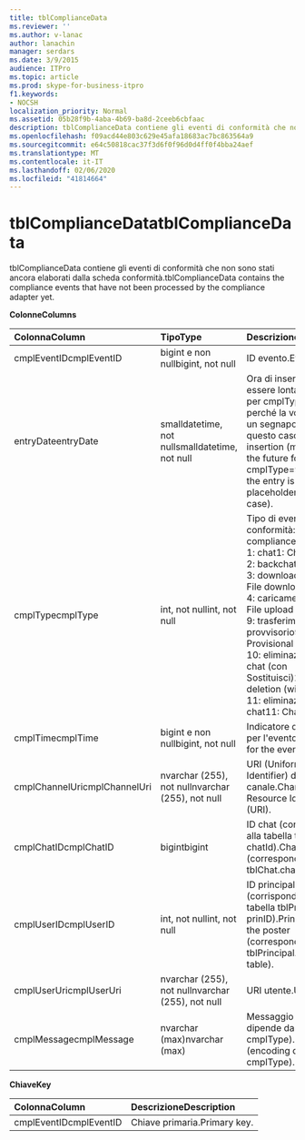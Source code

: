 ```yaml
---
title: tblComplianceData
ms.reviewer: ''
ms.author: v-lanac
author: lanachin
manager: serdars
ms.date: 3/9/2015
audience: ITPro
ms.topic: article
ms.prod: skype-for-business-itpro
f1.keywords:
- NOCSH
localization_priority: Normal
ms.assetid: 05b28f9b-4aba-4b69-ba8d-2ceeb6cbfaac
description: tblComplianceData contiene gli eventi di conformità che non sono stati ancora elaborati dalla scheda conformità.
ms.openlocfilehash: f09acd44e803c629e45afa18683ac7bc863564a9
ms.sourcegitcommit: e64c50818cac37f3d6f0f96d0d4ff0f4bba24aef
ms.translationtype: MT
ms.contentlocale: it-IT
ms.lasthandoff: 02/06/2020
ms.locfileid: "41814664"
---
```

# <a name="tblcompliancedata"></a><span data-ttu-id="73177-103">tblComplianceData</span><span class="sxs-lookup"><span data-stu-id="73177-103">tblComplianceData</span></span>
 
<span data-ttu-id="73177-104">tblComplianceData contiene gli eventi di conformità che non sono stati ancora elaborati dalla scheda conformità.</span><span class="sxs-lookup"><span data-stu-id="73177-104">tblComplianceData contains the compliance events that have not been processed by the compliance adapter yet.</span></span>
  
<span data-ttu-id="73177-105">**Colonne**</span><span class="sxs-lookup"><span data-stu-id="73177-105">**Columns**</span></span>

|<span data-ttu-id="73177-106">**Colonna**</span><span class="sxs-lookup"><span data-stu-id="73177-106">**Column**</span></span>|<span data-ttu-id="73177-107">**Tipo**</span><span class="sxs-lookup"><span data-stu-id="73177-107">**Type**</span></span>|<span data-ttu-id="73177-108">**Descrizione**</span><span class="sxs-lookup"><span data-stu-id="73177-108">**Description**</span></span>|
|:-----|:-----|:-----|
|<span data-ttu-id="73177-109">cmplEventID</span><span class="sxs-lookup"><span data-stu-id="73177-109">cmplEventID</span></span>  <br/> |<span data-ttu-id="73177-110">bigint e non null</span><span class="sxs-lookup"><span data-stu-id="73177-110">bigint, not null</span></span>  <br/> |<span data-ttu-id="73177-111">ID evento.</span><span class="sxs-lookup"><span data-stu-id="73177-111">Event ID.</span></span>  <br/> |
|<span data-ttu-id="73177-112">entryDate</span><span class="sxs-lookup"><span data-stu-id="73177-112">entryDate</span></span>  <br/> |<span data-ttu-id="73177-113">smalldatetime, not null</span><span class="sxs-lookup"><span data-stu-id="73177-113">smalldatetime, not null</span></span>  <br/> |<span data-ttu-id="73177-114">Ora di inserimento (può essere lontano in futuro per cmplType = 9 perché la voce è solo un segnaposto in questo caso).</span><span class="sxs-lookup"><span data-stu-id="73177-114">Time of insertion (may be far in the future for cmplType=9 because the entry is just a placeholder in that case).</span></span>  <br/> |
|<span data-ttu-id="73177-115">cmplType</span><span class="sxs-lookup"><span data-stu-id="73177-115">cmplType</span></span>  <br/> |<span data-ttu-id="73177-116">int, not null</span><span class="sxs-lookup"><span data-stu-id="73177-116">int, not null</span></span>  <br/> | <span data-ttu-id="73177-117">Tipo di evento di conformità:</span><span class="sxs-lookup"><span data-stu-id="73177-117">Type of compliance event:</span></span> <br/>  <span data-ttu-id="73177-118">1: chat</span><span class="sxs-lookup"><span data-stu-id="73177-118">1: Chat</span></span> <br/>  <span data-ttu-id="73177-119">2: backchat</span><span class="sxs-lookup"><span data-stu-id="73177-119">2: Backchat</span></span> <br/>  <span data-ttu-id="73177-120">3: download di file</span><span class="sxs-lookup"><span data-stu-id="73177-120">3: File download</span></span> <br/>  <span data-ttu-id="73177-121">4: caricamento di file</span><span class="sxs-lookup"><span data-stu-id="73177-121">4: File upload</span></span> <br/>  <span data-ttu-id="73177-122">9: trasferimento di file provvisorio</span><span class="sxs-lookup"><span data-stu-id="73177-122">9: Provisional file transfer</span></span> <br/>  <span data-ttu-id="73177-123">10: eliminazione della chat (con Sostituisci)</span><span class="sxs-lookup"><span data-stu-id="73177-123">10: Chat deletion (with replace)</span></span> <br/>  <span data-ttu-id="73177-124">11: eliminazione chat</span><span class="sxs-lookup"><span data-stu-id="73177-124">11: Chat purging</span></span> <br/> |
|<span data-ttu-id="73177-125">cmplTime</span><span class="sxs-lookup"><span data-stu-id="73177-125">cmplTime</span></span>  <br/> |<span data-ttu-id="73177-126">bigint e non null</span><span class="sxs-lookup"><span data-stu-id="73177-126">bigint, not null</span></span>  <br/> |<span data-ttu-id="73177-127">Indicatore di data e ora per l'evento.</span><span class="sxs-lookup"><span data-stu-id="73177-127">Time stamp for the event.</span></span>  <br/> |
|<span data-ttu-id="73177-128">cmplChannelUri</span><span class="sxs-lookup"><span data-stu-id="73177-128">cmplChannelUri</span></span>  <br/> |<span data-ttu-id="73177-129">nvarchar (255), not null</span><span class="sxs-lookup"><span data-stu-id="73177-129">nvarchar (255), not null</span></span>  <br/> |<span data-ttu-id="73177-130">URI (Uniform Resource Identifier) del canale.</span><span class="sxs-lookup"><span data-stu-id="73177-130">Channel Uniform Resource Identifier (URI).</span></span>  <br/> |
|<span data-ttu-id="73177-131">cmplChatID</span><span class="sxs-lookup"><span data-stu-id="73177-131">cmplChatID</span></span>  <br/> |<span data-ttu-id="73177-132">bigint</span><span class="sxs-lookup"><span data-stu-id="73177-132">bigint</span></span>  <br/> |<span data-ttu-id="73177-133">ID chat (corrispondente alla tabella tblChat. chatId).</span><span class="sxs-lookup"><span data-stu-id="73177-133">Chat ID (corresponding to tblChat.chatId table).</span></span>  <br/> |
|<span data-ttu-id="73177-134">cmplUserID</span><span class="sxs-lookup"><span data-stu-id="73177-134">cmplUserID</span></span>  <br/> |<span data-ttu-id="73177-135">int, not null</span><span class="sxs-lookup"><span data-stu-id="73177-135">int, not null</span></span>  <br/> |<span data-ttu-id="73177-136">ID principale del poster (corrispondente alla tabella tblPrincipal. prinID).</span><span class="sxs-lookup"><span data-stu-id="73177-136">Principal ID of the poster (corresponding to tblPrincipal.prinID table).</span></span>  <br/> |
|<span data-ttu-id="73177-137">cmplUserUri</span><span class="sxs-lookup"><span data-stu-id="73177-137">cmplUserUri</span></span>  <br/> |<span data-ttu-id="73177-138">nvarchar (255), not null</span><span class="sxs-lookup"><span data-stu-id="73177-138">nvarchar (255), not null</span></span>  <br/> |<span data-ttu-id="73177-139">URI utente.</span><span class="sxs-lookup"><span data-stu-id="73177-139">User URI.</span></span>  <br/> |
|<span data-ttu-id="73177-140">cmplMessage</span><span class="sxs-lookup"><span data-stu-id="73177-140">cmplMessage</span></span>  <br/> |<span data-ttu-id="73177-141">nvarchar (max)</span><span class="sxs-lookup"><span data-stu-id="73177-141">nvarchar (max)</span></span>  <br/> |<span data-ttu-id="73177-142">Messaggio (la codifica dipende da cmplType).</span><span class="sxs-lookup"><span data-stu-id="73177-142">Message (encoding depends on cmplType).</span></span>  <br/> |
   
<span data-ttu-id="73177-143">**Chiave**</span><span class="sxs-lookup"><span data-stu-id="73177-143">**Key**</span></span>

|<span data-ttu-id="73177-144">**Colonna**</span><span class="sxs-lookup"><span data-stu-id="73177-144">**Column**</span></span>|<span data-ttu-id="73177-145">**Descrizione**</span><span class="sxs-lookup"><span data-stu-id="73177-145">**Description**</span></span>|
|:-----|:-----|
|<span data-ttu-id="73177-146">cmplEventID</span><span class="sxs-lookup"><span data-stu-id="73177-146">cmplEventID</span></span>  <br/> |<span data-ttu-id="73177-147">Chiave primaria.</span><span class="sxs-lookup"><span data-stu-id="73177-147">Primary key.</span></span>  <br/> |
   


